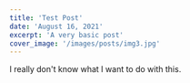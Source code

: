```yaml
---
title: 'Test Post'
date: 'August 16, 2021'
excerpt: 'A very basic post'
cover_image: '/images/posts/img3.jpg'
---
```


I really don't know what I want to do with this.